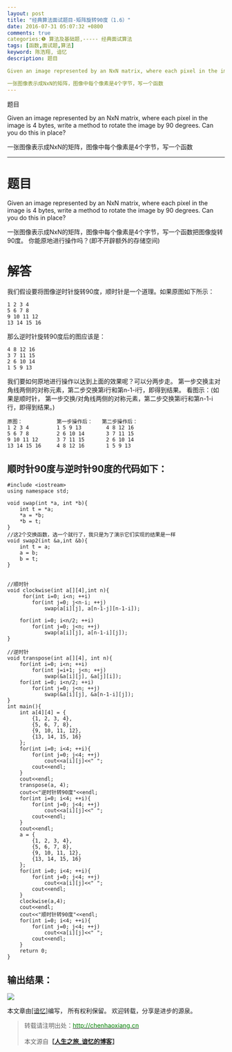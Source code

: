 ```yaml
---
layout: post
title: "经典算法面试题目-矩阵旋转90度（1.6）"
date: 2016-07-31 05:07:32 +0800
comments: true
categories:❺ 算法及基础题,----- 经典面试算法
tags: [函数,面试题,算法]
keyword: 陈浩翔, 谙忆
description: 题目

Given an image represented by an NxN matrix, where each pixel in the image is 4 bytes, write a method to rotate the image by 90 degrees. Can you do this in place?

一张图像表示成NxN的矩阵，图像中每个像素是4个字节，写一个函数 
---
```



题目

Given an image represented by an NxN matrix, where each pixel in the image is 4 bytes, write a method to rotate the image by 90 degrees. Can you do this in place?

一张图像表示成NxN的矩阵，图像中每个像素是4个字节，写一个函数
<!-- more -->
----------

题目
==

Given an image represented by an NxN matrix, where each pixel in the image is 4 bytes, write a method to rotate the image by 90 degrees. Can you do this in place?

一张图像表示成NxN的矩阵，图像中每个像素是4个字节，写一个函数把图像旋转90度。 你能原地进行操作吗？(即不开辟额外的存储空间)


解答
==

我们假设要将图像逆时针旋转90度，顺时针是一个道理。如果原图如下所示：

```
1 2 3 4 
5 6 7 8 
9 10 11 12 
13 14 15 16
```

那么逆时针旋转90度后的图应该是：

```
4 8 12 16 
3 7 11 15 
2 6 10 14 
1 5 9 13
```

我们要如何原地进行操作以达到上面的效果呢？可以分两步走。 第一步交换主对角线两侧的对称元素，第二步交换第i行和第n-1-i行，即得到结果。 看图示：(如果是顺时针， 第一步交换/对角线两侧的对称元素，第二步交换第i行和第n-1-i行，即得到结果。)

```
原图：           第一步操作后：   第二步操作后：
1 2 3 4         1 5 9 13        4 8 12 16
5 6 7 8         2 6 10 14       3 7 11 15
9 10 11 12      3 7 11 15       2 6 10 14
13 14 15 16     4 8 12 16       1 5 9 13
```


顺时针90度与逆时针90度的代码如下：
-----

```
#include <iostream>
using namespace std;

void swap(int *a, int *b){
    int t = *a;
    *a = *b;
    *b = t;
}
//这2个交换函数，选一个就行了，我只是为了演示它们实现的结果是一样
void swap2(int &a,int &b){
    int t = a;
    a = b;
    b = t;
}


//顺时针
void clockwise(int a[][4],int n){
     for(int i=0; i<n; ++i)
        for(int j=0; j<n-i; ++j)
            swap(a[i][j], a[n-1-j][n-1-i]);

    for(int i=0; i<n/2; ++i)
        for(int j=0; j<n; ++j)
            swap(a[i][j], a[n-1-i][j]);
}

//逆时针
void transpose(int a[][4], int n){
    for(int i=0; i<n; ++i)
        for(int j=i+1; j<n; ++j)
            swap(&a[i][j], &a[j][i]);
    for(int i=0; i<n/2; ++i)
        for(int j=0; j<n; ++j)
            swap(&a[i][j], &a[n-1-i][j]);
}
int main(){
    int a[4][4] = {
        {1, 2, 3, 4},
        {5, 6, 7, 8},
        {9, 10, 11, 12},
        {13, 14, 15, 16}
    };
    for(int i=0; i<4; ++i){
        for(int j=0; j<4; ++j)
            cout<<a[i][j]<<" ";
        cout<<endl;
    }
    cout<<endl;
    transpose(a, 4);
    cout<<"逆时针转90度"<<endl;
    for(int i=0; i<4; ++i){
        for(int j=0; j<4; ++j)
            cout<<a[i][j]<<" ";
        cout<<endl;
    }
    cout<<endl;
    a = {
        {1, 2, 3, 4},
        {5, 6, 7, 8},
        {9, 10, 11, 12},
        {13, 14, 15, 16}
    };
    for(int i=0; i<4; ++i){
        for(int j=0; j<4; ++j)
            cout<<a[i][j]<<" ";
        cout<<endl;
    }
    clockwise(a,4);
    cout<<endl;
    cout<<"顺时针转90度"<<endl;
    for(int i=0; i<4; ++i){
        for(int j=0; j<4; ++j)
            cout<<a[i][j]<<" ";
        cout<<endl;
    }
    return 0;
}

```


输出结果：
-----

![](http://img.blog.csdn.net/20160731042046826)


本文章由<a href="http://chenhaoxiang.cn/">[谙忆]</a>编写， 所有权利保留。 
欢迎转载，分享是进步的源泉。
<blockquote cite='陈浩翔'>
<p background-color='#D3D3D3'>转载请注明出处：<a href='http://chenhaoxiang.cn'><font color="green">http://chenhaoxiang.cn</font></a><br><br>
本文源自<strong>【<a href='http://chenhaoxiang.cn' target='_blank'>人生之旅_谙忆的博客</a>】</strong></p>
</blockquote>
